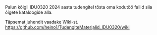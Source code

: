 Palun kõigil IDU0320 2024 aasta tudengitel tõsta oma kodutöö failid siia õigete kataloogide alla. 

Täpsemat juhendit vaadake Wiki-st. https://github.com/heino1/TudengiteMaterjalid_IDU0320/wiki

